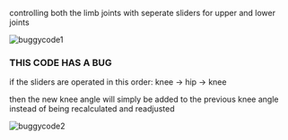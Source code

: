 controlling both the limb joints with seperate sliders for upper and lower joints

![buggycode1](https://user-images.githubusercontent.com/91419527/226056024-b306a66d-956d-49ab-b28c-c03d8d6000f2.gif)

### THIS CODE HAS A BUG
if the sliders are operated in this order: knee -> hip -> knee

then the new knee angle will simply be added to the previous knee angle instead of being recalculated and readjusted

![buggycode2](https://user-images.githubusercontent.com/91419527/226056696-1c15ee36-b0f2-495e-a0d2-26bc8ca9f7fd.gif)
